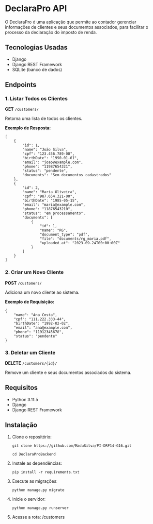 # DeclaraPro API

O DeclaraPro é uma aplicação que permite ao contador gerenciar informações de clientes e seus documentos associados, para facilitar o processo da declaração do imposto de renda.

## Tecnologias Usadas

- Django
- Django REST Framework
- SQLite (banco de dados)

## Endpoints

### 1. Listar Todos os Clientes

**GET** `/customers/`

Retorna uma lista de todos os clientes.

**Exemplo de Resposta:**

```
[
    {
        "id": 1,
        "name": "João Silva",
        "cpf": "123.456.789-00",
        "birthDate": "1990-01-01",
        "email": "joao@example.com",
        "phone": "11987654321",
        "status": "pendente",
        "documents": "Sem documentos cadastrados"
    },
    {
        "id": 2,
        "name": "Maria Oliveira",
        "cpf": "987.654.321-00",
        "birthDate": "1985-05-15",
        "email": "maria@example.com",
        "phone": "11876543210",
        "status": "em processamento",
        "documents": [
            {
                "id": 1,
                "name": "RG",
                "document_type": "pdf",
                "file": "documents/rg_maria.pdf",
                "uploaded_at": "2023-09-24T00:00:00Z"
            }
        ]
    }
]
```

### 2. Criar um Novo Cliente

**POST** `/customers/`

Adiciona um novo cliente ao sistema.

**Exemplo de Requisição:**

```
{
    "name": "Ana Costa",
    "cpf": "111.222.333-44",
    "birthDate": "1992-02-02",
    "email": "ana@example.com",
    "phone": "11912345678",
    "status": "pendente"
}
```

### 3. Deletar um Cliente

**DELETE** `/customers/{id}/`

Remove um cliente e seus documentos associados do sistema.


## Requisitos

- Python 3.11.5
- Django
- Django REST Framework

## Instalação

1. Clone o repositório:

   ```
   git clone https://github.com/MaduSilva/PI-DRP14-G16.git

   cd DeclaraProBackend
   ```

2. Instale as dependências:

    ```
    pip install -r requirements.txt
    ```

3. Execute as migrações:

    ```
    python manage.py migrate
    ```

4. Inicie o servidor:

    ```
    python manage.py runserver
    ```

5. Acesse a rota: /customers


